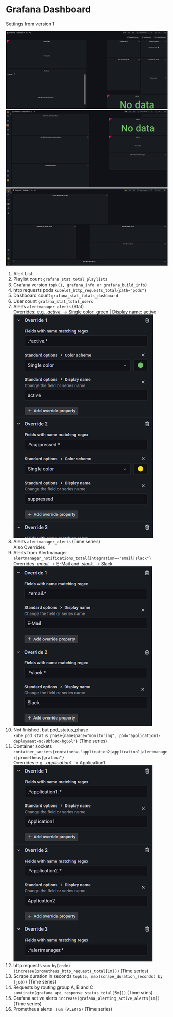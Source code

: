 # Grafana Dashboard

Settings from version 1

![Dashboard](./img/Grafana_Dashboard_v1_Top.PNG)
![Dashboard](./img/Grafana_Dashboard_v1_Middle.PNG)
![Dashboard](./img/Grafana_Dashboard_v1_Bottom.PNG)

1. Alert List
2. Playlist count ```grafana_stat_total_playlists```
3. Grafana version ```topk(1, grafana_info or grafana_build_info)```
4. http requests pods ```kubelet_http_requests_total{path="pods"}```
5. Dashboard count ```grafana_stat_totals_dashboard```
6. User count ```grafana_stat_total_users```
7. Alerts ```alertmanager_alerts``` (Stat) </br>
    Overrides: e.g. .*active.* -> Single color: green | Display name: active</br>
    ![Overrides](./img/Grafana_Dashboard_v1_Alerts_Overrides.PNG)
8. Alerts ```alertmanager_alerts``` (Time series)</br>
    Also Overrides
9. Alerts from Alertmanager ```alertmanager_notifications_total{integration=~"email|slack"}```</br>
    Overrides .*email.* -> E-Mail and .*slack.* -> Slack</br>
    ![Overrides](./img/Grafana_Dashboard_v1_Alerts_from_Alertmanager_Overrides.PNG)
10. Not finished, but pod_status_phase ```kube_pod_status_phase{namespace="monitoring", pod="application1-deployment-9c78bf68c-hg66l"}``` (Time series)
11. Container sockets ```container_sockets{container=~"application2|application1|alertmanager|prometheus|grafana"}```</br>
    Overrides e.g. .*application1.* -> Application1</br>
    ![Overrides](./img/Grafana_Dashboard_v1_container_sockets_Overrides.PNG)
12. http requests ```sum by(code) (increase(prometheus_http_requests_total[1m]))``` (Time series)
13. Scrape duration in seconds ```topk(5, max(scrape_duration_seconds) by (job))``` (Time series)
14. Requests by routing group A, B and C ```sum(irate(grafana_api_response_status_total[5m]))``` (Time sries)
15. Grafana active alerts ```increase(grafana_alerting_active_alerts[1m])``` (Time series)
16. Prometheus alerts ``` sum (ALERTS)``` (Time series)